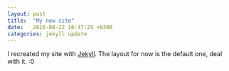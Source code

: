 ```yaml
---
layout: post
title:  "My new site"
date:   2016-08-22 16:47:25 +0300
categories: jekyll update
---
```

I recreated my site with [Jekyll][jekyll-site]. The layout for now is the default one, deal with it. :0

[jekyll-site]: https://jekyllrb.com/
